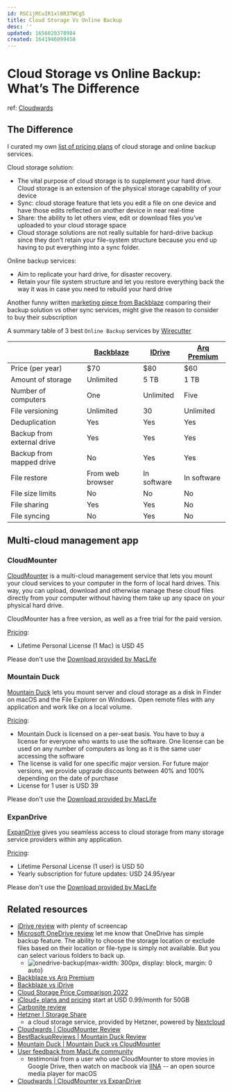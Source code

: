 ```yaml
---
id: RSCijRCuIR1xl0R3TWCg5
title: Cloud Storage Vs Online Backup
desc: ''
updated: 1656020378984
created: 1641946099458
---
```

# Cloud Storage vs Online Backup: What’s The Difference

ref: [Cloudwards](https://www.cloudwards.net/online-storage-vs-online-backup-whats-the-difference/)

## The Difference

I curated my own [list of pricing plans](https://docs.google.com/spreadsheets/d/1enE0KFKkUm9rvMB4zG1A8Qn5OlCTEswAAe7ztVlvoHo/edit?usp=sharing) of cloud storage and online backup services.

Cloud storage solution: 
- The vital purpose of cloud storage is to supplement your hard drive. Cloud storage is an extension of the physical storage capability of your device
- Sync: cloud storage feature that lets you edit a file on one device and have those edits reflected on another device in near real-time
- Share: the ability to let others view, edit or download files you’ve uploaded to your cloud storage space
- Cloud storage solutions are not really suitable for hard-drive backup since they don’t retain your file-system structure because you end up having to put everything into a sync folder.

Online backup services:
- Aim to replicate your hard drive, for disaster recovery.
- Retain your file system structure and let you restore everything back the way it was in case you need to rebuild your hard drive

Another funny written [marketing piece from Backblaze](https://www.backblaze.com/blog/the-case-for-backup-over-sync/) comparing their backup solution vs other sync services, might give the reason to consider to buy their subscription

A summary table of 3 best `Online Backup` services by [Wirecutter](https://www.nytimes.com/wirecutter/reviews/best-online-backup-service/)

|  | [Backblaze](https://www.backblaze.com/) | [IDrive](https://www.idrive.com/pricing) | [Arq Premium](https://www.arqbackup.com/pricing/) |
|---|---|---|---|
| Price   (per year) | $70  | $80  | $60  |
| Amount   of storage | Unlimited | 5 TB | 1 TB |
| Number   of computers | One | Unlimited | Five |
| File   versioning | Unlimited | 30 | Unlimited |
| Deduplication | Yes | Yes | Yes |
| Backup   from external drive | Yes | Yes | Yes |
| Backup   from mapped drive | No | Yes | Yes |
| File   restore | From web browser | In software | In software |
| File   size limits | No | No | No |
| File   sharing | Yes | Yes | No |
| File   syncing | No | Yes | No |

## Multi-cloud management app

### CloudMounter

[CloudMounter](https://cloudmounter.net/) is a multi-cloud management service that lets you mount your cloud services to your computer in the form of local hard drives. This way, you can upload, download and otherwise manage these cloud files directly from your computer without having them take up any space on your physical hard drive.

CloudMounter has a free version, as well as a free trial for the paid version.

[Pricing](https://cloudmounter.net/cloud-mounter-purchase.html): 
- Lifetime Personal License (1 Mac) is USD 45

Please don't use the [Download provided by MacLife](https://maclife.vn/cloudmounter-mount-du-lieu-tren-cac-dich-vu-cloud-tren-finder.html)

### Mountain Duck

[Mountain Duck](https://mountainduck.io/) lets you mount server and cloud storage as a disk in Finder on macOS and the File Explorer on Windows. Open remote files with any application and work like on a local volume.

[Pricing](https://mountainduck.io/buy/):
- Mountain Duck is licensed on a per-seat basis. You have to buy a license for everyone who wants to use the software. One license can be used on any number of computers as long as it is the same user accessing the software
- The license is valid for one specific major version. For future major versions, we provide upgrade discounts between 40% and 100% depending on the date of purchase
- License for 1 user is USD 39

Please don't use the [Download provided by MacLife](https://maclife.vn/mountain-duck-ung-dung-ket-noi-ftp-tren-mac.html)

### ExpanDrive

[ExpanDrive](https://www.expandrive.com/desktop/) gives you seamless access to cloud storage from many storage service providers within any application.

[Pricing](https://www.expandrive.com/desktop/buy/):
- Lifetime Personal License (1 user) is USD 50
- Yearly subscription for future updates: USD 24.95/year

Please don't use the [Download provided by MacLife](https://maclife.vn/expandrive-quan-ly-du-lieu-tren-cac-dich-vu-cloud.html)

## Related resources

- [iDrive review](https://www.bestbackupreviews.com/reviews/idrive-backup-review/) with plenty of screencap
- [Microsoft OneDrive review](https://www.bestbackupreviews.com/reviews/microsoft-onedrive-review/) let me know that OneDrive has simple backup feature. The ability to choose the storage location or exclude files based on their location or file-type is simply not available. But you can select various folders to back up.
    - ![onedrive-backup](https://www.bestbackupreviews.com/wp-content/uploads/2020/10/microsoft-onedrive-review-backup-in-progress-700x439-1.webp){max-width: 300px, display: block, margin: 0 auto}
- [Backblaze vs Arq Premium](https://www.bestbackupreviews.com/comparison/backblaze-vs-arq-premium/)
- [Backblaze vs iDrive](https://www.cloudwards.net/idrive-vs-backblaze/)
- [Cloud Storage Price Comparison 2022](https://www.cloudwards.net/comparison/)
- [iCloud+ plans and pricing](https://support.apple.com/en-us/HT201238) start at USD 0.99/month for 50GB 
- [Carbonite review](https://www.cloudwards.net/review/carbonite/)
- [Hetzner | Storage Share](https://www.hetzner.com/storage/storage-share)
    - a cloud storage service, provided by Hetzner, powered by [Nextcloud](https://nextcloud.com/)
- [Cloudwards | CloudMounter Review](https://www.cloudwards.net/cloudmounter-review/)
- [BestBackupReviews | Mountain Duck Review](https://www.bestbackupreviews.com/reviews/mountain-duck-review/)
- [Mountain Duck | Mountain Duck vs CloudMounter](https://mountainduck.io/comparison/)
- [User feedback from MacLife community](https://www.facebook.com/groups/maclife.vn/permalink/989220715097859/)
    - testimonial from a user who use CloudMounter to store movies in Google Drive, then watch on macbook via [IINA](https://iina.io/) -- an open source media player for macOS
- [Cloudwards | CloudMounter vs ExpanDrive](https://www.cloudwards.net/cloudmounter-vs-expandrive/)